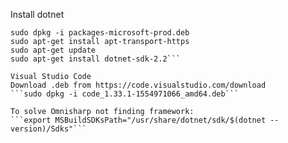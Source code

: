 Install dotnet
```wget -q https://packages.microsoft.com/config/ubuntu/18.10/packages-microsoft-prod.deb
sudo dpkg -i packages-microsoft-prod.deb
sudo apt-get install apt-transport-https
sudo apt-get update
sudo apt-get install dotnet-sdk-2.2```

Visual Studio Code
Download .deb from https://code.visualstudio.com/download
```sudo dpkg -i code_1.33.1-1554971066_amd64.deb```

To solve Omnisharp not finding framework:
```export MSBuildSDKsPath="/usr/share/dotnet/sdk/$(dotnet --version)/Sdks"```
